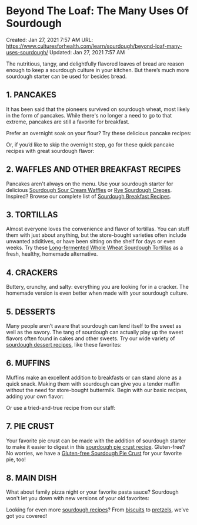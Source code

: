 # Beyond The Loaf: The Many Uses Of Sourdough

Created: Jan 27, 2021 7:57 AM
URL: https://www.culturesforhealth.com/learn/sourdough/beyond-loaf-many-uses-sourdough/
Updated: Jan 27, 2021 7:57 AM

The nutritious, tangy, and delightfully flavored loaves of bread are reason enough to keep a sourdough culture in your kitchen. But there’s much more sourdough starter can be used for besides bread.

## 1. PANCAKES

It has been said that the pioneers survived on sourdough wheat, most likely in the form of pancakes. While there's no longer a need to go to that extreme, pancakes are still a favorite for breakfast.

Prefer an overnight soak on your flour? Try these delicious pancake recipes:

Or, if you’d like to skip the overnight step, go for these quick pancake recipes with great sourdough flavor:

## 2. WAFFLES AND OTHER BREAKFAST RECIPES

Pancakes aren't always on the menu. Use your sourdough starter for delicious [Sourdough Sour Cream Waffles](https://www.culturesforhealth.com/learn/recipe/sourdough-recipes/sourdough-sour-cream-waffles/) or [Rye Sourdough Crepes](https://www.culturesforhealth.com/learn/recipe/sourdough-recipes/rye-sourdough-crepes/). Inspired? Browse our complete list of [Sourdough Breakfast Recipes](https://www.culturesforhealth.com/sourdough-recipes#breakfast).

## 3. TORTILLAS

Almost everyone loves the convenience and flavor of tortillas. You can stuff them with just about anything, but the store-bought varieties often include unwanted additives, or have been sitting on the shelf for days or even weeks. Try these [Long-fermented Whole Wheat Sourdough Tortillas](https://www.culturesforhealth.com/learn/recipe/sourdough-recipes/long-fermented-whole-wheat-sourdough-tortillas/) as a fresh, healthy, homemade alternative.

## 4. CRACKERS

Buttery, crunchy, and salty: everything you are looking for in a cracker. The homemade version is even better when made with your sourdough culture.

## 5. DESSERTS

Many people aren’t aware that sourdough can lend itself to the sweet as well as the savory. The tang of sourdough can actually play up the sweet flavors often found in cakes and other sweets. Try our wide variety of [sourdough dessert recipes](https://www.culturesforhealth.com/sourdough-recipes#dessert), like these favorites:

## 6. MUFFINS

Muffins make an excellent addition to breakfasts or can stand alone as a quick snack. Making them with sourdough can give you a tender muffin without the need for store-bought buttermilk. Begin with our basic recipes, adding your own flavor:

Or use a tried-and-true recipe from our staff:

## 7. PIE CRUST

Your favorite pie crust can be made with the addition of sourdough starter to make it easier to digest in this [sourdough pie crust recipe](https://www.culturesforhealth.com/learn/recipe/sourdough-recipes/sourdough-pie-crust/). Gluten-free? No worries, we have a [Gluten-free Sourdough Pie Crust](https://www.culturesforhealth.com/gluten-free-sourdough-pie-crust-recipe) for your favorite pie, too!

## 8. MAIN DISH

What about family pizza night or your favorite pasta sauce? Sourdough won't let you down with new versions of your old favorites:

Looking for even more [sourdough recipes](https://www.culturesforhealth.com/learn/recipe/sourdough-recipes/sourdough-pancakes/)? From [biscuits](https://www.culturesforhealth.com/sourdough-recipes#biscuits) to [pretzels](https://www.culturesforhealth.com/learn/recipe/sourdough-recipes/sourdough-pretzels/), we've got you covered!